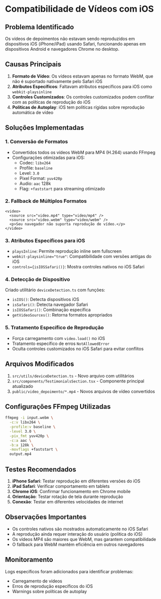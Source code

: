 # Compatibilidade de Vídeos com iOS

## Problema Identificado

Os vídeos de depoimentos não estavam sendo reproduzidos em dispositivos iOS (iPhone/iPad) usando Safari, funcionando apenas em dispositivos Android e navegadores Chrome no desktop.

## Causas Principais

1. **Formato de Vídeo**: Os vídeos estavam apenas no formato WebM, que não é suportado nativamente pelo Safari iOS
2. **Atributos Específicos**: Faltavam atributos específicos para iOS como `webkit-playsinline`
3. **Controles Customizados**: Os controles customizados podem conflitar com as políticas de reprodução do iOS
4. **Políticas de Autoplay**: iOS tem políticas rígidas sobre reprodução automática de vídeo

## Soluções Implementadas

### 1. Conversão de Formatos
- Convertidos todos os vídeos WebM para MP4 (H.264) usando FFmpeg
- Configurações otimizadas para iOS:
  - Codec: `libx264`
  - Profile: `baseline`
  - Level: `3.0`
  - Pixel Format: `yuv420p`
  - Audio: `aac` 128k
  - Flag: `+faststart` para streaming otimizado

### 2. Fallback de Múltiplos Formatos
```tsx
<video>
  <source src="video.mp4" type="video/mp4" />
  <source src="video.webm" type="video/webm" />
  <p>Seu navegador não suporta reprodução de vídeo.</p>
</video>
```

### 3. Atributos Específicos para iOS
- `playsInline`: Permite reprodução inline sem fullscreen
- `webkit-playsinline="true"`: Compatibilidade com versões antigas do iOS
- `controls={isIOSSafari()}`: Mostra controles nativos no iOS Safari

### 4. Detecção de Dispositivo
Criado utilitário `deviceDetection.ts` com funções:
- `isIOS()`: Detecta dispositivos iOS
- `isSafari()`: Detecta navegador Safari
- `isIOSSafari()`: Combinação específica
- `getVideoSources()`: Retorna formatos apropriados

### 5. Tratamento Específico de Reprodução
- Força carregamento com `video.load()` no iOS
- Tratamento específico de erros `NotAllowedError`
- Oculta controles customizados no iOS Safari para evitar conflitos

## Arquivos Modificados

1. `src/utils/deviceDetection.ts` - Novo arquivo com utilitários
2. `src/components/TestimonialsSection.tsx` - Componente principal atualizado
3. `public/video_depoimento/*.mp4` - Novos arquivos de vídeo convertidos

## Configurações FFmpeg Utilizadas

```bash
ffmpeg -i input.webm \
  -c:v libx264 \
  -profile:v baseline \
  -level 3.0 \
  -pix_fmt yuv420p \
  -c:a aac \
  -b:a 128k \
  -movflags +faststart \
  output.mp4
```

## Testes Recomendados

1. **iPhone Safari**: Testar reprodução em diferentes versões do iOS
2. **iPad Safari**: Verificar comportamento em tablets
3. **Chrome iOS**: Confirmar funcionamento em Chrome mobile
4. **Orientação**: Testar rotação de tela durante reprodução
5. **Conexão**: Testar em diferentes velocidades de internet

## Observações Importantes

- Os controles nativos são mostrados automaticamente no iOS Safari
- A reprodução ainda requer interação do usuário (política do iOS)
- Os vídeos MP4 são maiores que WebM, mas garantem compatibilidade
- O fallback para WebM mantém eficiência em outros navegadores

## Monitoramento

Logs específicos foram adicionados para identificar problemas:
- Carregamento de vídeos
- Erros de reprodução específicos do iOS
- Warnings sobre políticas de autoplay